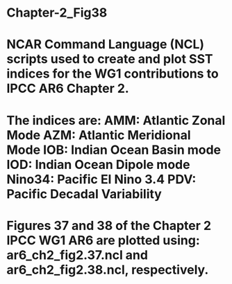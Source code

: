 # Chapter-2_Fig38
# NCAR Command Language (NCL) scripts used to create and plot SST indices for the WG1 contributions to IPCC AR6 Chapter 2.

# The indices are: AMM: Atlantic Zonal Mode AZM: Atlantic Meridional Mode IOB: Indian Ocean Basin mode IOD: Indian Ocean Dipole mode Nino34: Pacific El Nino 3.4 PDV: Pacific Decadal Variability

# Figures 37 and 38 of the Chapter 2 IPCC WG1 AR6 are plotted using: ar6_ch2_fig2.37.ncl and ar6_ch2_fig2.38.ncl, respectively.
